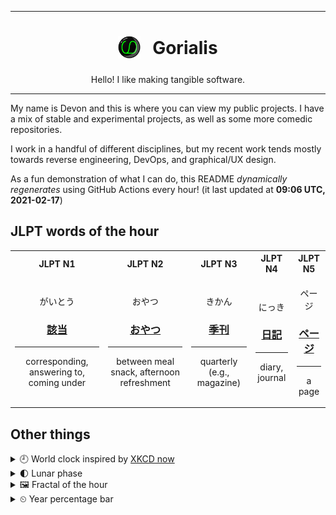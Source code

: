 ***

<h1 align="center">
<sub>
    <img src="readme/resources/avatar.png" height="36">
</sub>
&nbsp;
Gorialis
</h1>
<p align="center">
Hello! I like making tangible software.
</p>

***

My name is Devon and this is where you can view my public projects. I have a mix of stable and experimental projects, as well as some more comedic repositories.

I work in a handful of different disciplines, but my recent work tends mostly towards reverse engineering, DevOps, and graphical/UX design.

As a fun demonstration of what I can do, this README *dynamically regenerates* using GitHub Actions every hour! (it last updated at **09:06 UTC, 2021-02-17**)

<h2>JLPT words of the hour</h2>
<table>
    <tr>
        <th>JLPT N1</th>
        <th>JLPT N2</th>
        <th>JLPT N3</th>
        <th>JLPT N4</th>
        <th>JLPT N5</th>
    </tr>
    <tr>
        <td>
            <p align="center">がいとう</p>
            <h3 align="center"><b><a href="https://jisho.org/search/%E8%A9%B2%E5%BD%93">該当</a></b></h3>
            <hr>
            <p align="center">corresponding,<wbr> answering to,<wbr> coming under</p>
        </td>
        <td>
            <p align="center">おやつ</p>
            <h3 align="center"><b><a href="https://jisho.org/search/%E3%81%8A%E3%82%84%E3%81%A4">おやつ</a></b></h3>
            <hr>
            <p align="center">between meal snack,<wbr> afternoon refreshment</p>
        </td>
        <td>
            <p align="center">きかん</p>
            <h3 align="center"><b><a href="https://jisho.org/search/%E5%AD%A3%E5%88%8A">季刊</a></b></h3>
            <hr>
            <p align="center">quarterly (e.g.,<wbr> magazine)</p>
        </td>
        <td>
            <p align="center">にっき</p>
            <h3 align="center"><b><a href="https://jisho.org/search/%E6%97%A5%E8%A8%98">日記</a></b></h3>
            <hr>
            <p align="center">diary,<wbr> journal</p>
        </td>
        <td>
            <p align="center">ページ</p>
            <h3 align="center"><b><a href="https://jisho.org/search/%E3%83%9A%E3%83%BC%E3%82%B8">ページ</a></b></h3>
            <hr>
            <p align="center">a page</p>
        </td>
    </tr>
</table>

<h2>Other things</h2>
<details>
<summary>🕘  World clock inspired by <a href="https://xkcd.com/now">XKCD now</a></summary>

> <img src="generated/now.png" width="512">

</details>
<details>
<summary>🌓 Lunar phase</summary>

The moon is approximately 21.14% through its phase (First Quarter).

</details>
<details>
<summary>&#x1f5bc; Fractal of the hour</summary>

> <img src="generated/fractal.png" width="512">

</details>
<details>
<summary>&#x23f2; Year percentage bar</summary>
<pre><code>2021 [██▁▁▁▁▁▁▁▁▁▁▁▁▁▁▁▁▁▁] 12.98%</code></pre>
</details>
